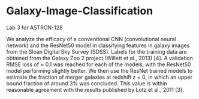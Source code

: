 # Galaxy-Image-Classification
Lab 3 for ASTRON-128

We analyze the efficacy of a conventional CNN (convolutional neural network) and the ResNet50 model in classifying features in galaxy images from the Sloan Digital Sky Survey (SDSS). Labels for the training data are obtained from the Galaxy Zoo 2 project (Willett et al., 2013) [4]. A validation RMSE loss of ≈ 0.1 was reached for each of the models, with the ResNet50 model performing slightly better. We then use the ResNet trained models to estimate the fraction of merger galaxies at redshift z = 0, in which an upper bound fraction of around 3% was concluded. This value is within reasonable agreement with the results published by Lotz et al., 2011 [3].

